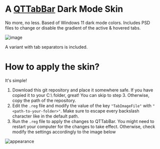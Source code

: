 # A [QTTabBar](https://github.com/indiff/qttabbar) Dark Mode Skin
No more, no less. Based of Windows 11 dark mode colors. Includes PSD files to change or disable the gradient of the active & hovered tabs.
 
 ![image](https://user-images.githubusercontent.com/77287361/155851685-1eb15abf-fc69-4dcd-bc7f-5954e8e59355.png)
 
A variant with tab separators is included.
 
# How to apply the skin?
It's simple!

1. Download this git repository and place it somewhere safe. If you have copied it to your C:\ folder, great! You can skip to step 3. Otherwise, copy the path of the repository.
2. Edit the `.reg` file and modify the value of the key `"TabImageFile"` with `"<path-to-your-folder>"`. Make sure to escape every backslash character like in the default path.
3. Run the `.reg` file to apply the changes to QTTabBar. You might need to restart  your computer for the changes to take effect. Otherwise, check modify the settings accordingly to the image below

![appearance](https://user-images.githubusercontent.com/77287361/155575912-f675d94d-175d-4b31-a3f5-45e80f8c1f2a.png)

    
